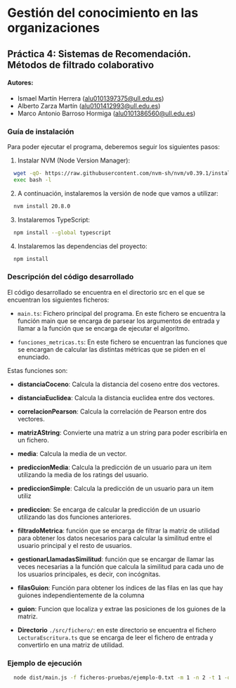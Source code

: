 # Gestión del conocimiento en las organizaciones

## Práctica 4: Sistemas de Recomendación. Métodos de filtrado colaborativo


#### Autores:
- Ismael Martín Herrera (alu0101397375@ull.edu.es)
- Alberto Zarza Martín (alu0101412993@ull.edu.es)
- Marco Antonio Barroso Hormiga (alu0101386560@ull.edu.es)

### Guía de instalación

Para poder ejecutar el programa, deberemos seguir los siguientes pasos:
1. Instalar NVM (Node Version Manager): 
``` bash
  wget -qO- https://raw.githubusercontent.com/nvm-sh/nvm/v0.39.1/install.sh | bash
  exec bash -l
```
2. A continuación, instalaremos la versión de node que vamos a utilizar:
``` bash
  nvm install 20.8.0 
```
3. Instalaremos TypeScript:
``` bash
  npm install --global typescript
```

4. Instalaremos las dependencias del proyecto:
``` bash
  npm install
```

### Descripción del código desarrollado

El código desarrollado se encuentra en el directorio src en el que se encuentran los siguientes ficheros:

- ```main.ts```: Fichero principal del programa. En este fichero se encuentra la función main que se encarga de parsear los argumentos de entrada y llamar a la función que se encarga de ejecutar el algoritmo.

- ```funciones_metricas.ts```: En este fichero se encuentran las funciones que se encargan de calcular las distintas métricas que se piden en el enunciado. 

Estas funciones son:
  - **distanciaCoceno**: Calcula la distancia del coseno entre dos vectores.
  - **distanciaEuclidea**: Calcula la distancia euclidea entre dos vectores.
  - **correlacionPearson**: Calcula la correlación de Pearson entre dos vectores.
  - **matrizAString**: Convierte una matriz a un string para poder escribirla en un fichero.
  - **media**: Calcula la media de un vector.
  - **prediccionMedia**: Calcula la predicción de un usuario para un item utilizando la media de los ratings del usuario.
  - **prediccionSimple**: Calcula la predicción de un usuario para un item utiliz
  - **prediccion**: Se encarga de calcular la predicción de un usuario utilizando las dos funciones anteriores.
  - **filtradoMetrica**: función que se encarga de filtrar la matriz de utilidad para obtener los datos necesarios para calcular la similitud   entre el usuario principal y el resto de usuarios.
  - **gestionarLlamadasSimilitud**: función que se encargar de llamar las veces necesarias a la función que calcula la similitud para cada uno de los usuarios principales, es decir, con incógnitas.
  - **filasGuion**: Función para obtener los índices de las filas en las que hay guiones independientemente de la columna
  - **guion**: Funcion que localiza y extrae las posiciones de los guiones de la matriz.

- **Directorio** ```./src/fichero/```: en este directorio se encuentra el fichero ```LecturaEscritura.ts``` que se encarga de leer el fichero de entrada y convertirlo en una matriz de utilidad. 

### Ejemplo de ejecución

``` bash
  node dist/main.js -f ficheros-pruebas/ejemplo-0.txt -m 1 -n 2 -t 1 -o salida-3.txt
```